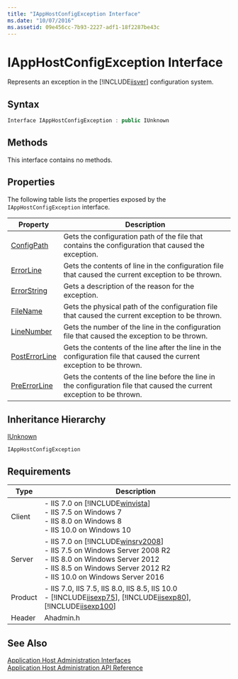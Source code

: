 ```yaml
---
title: "IAppHostConfigException Interface"
ms.date: "10/07/2016"
ms.assetid: 09e456cc-7b93-2227-adf1-18f2287be43c
---
```

# IAppHostConfigException Interface
Represents an exception in the [!INCLUDE[iisver](../../wmi-provider/includes/iisver-md.md)] configuration system.  
  
## Syntax  
  
```cpp  
Interface IAppHostConfigException : public IUnknown  
```  
  
## Methods  
 This interface contains no methods.  
  
## Properties  
 The following table lists the properties exposed by the `IAppHostConfigException` interface.  
  
|Property|Description|  
|--------------|-----------------|  
|[ConfigPath](../../web-development-reference/native-code-api-reference/iapphostconfigexception-configpath-property.md)|Gets the configuration path of the file that contains the configuration that caused the exception.|  
|[ErrorLine](../../web-development-reference/native-code-api-reference/iapphostconfigexception-errorline-property.md)|Gets the contents of line in the configuration file that caused the current exception to be thrown.|  
|[ErrorString](../../web-development-reference/native-code-api-reference/iapphostconfigexception-errorstring-property.md)|Gets a description of the reason for the exception.|  
|[FileName](../../web-development-reference/native-code-api-reference/iapphostconfigexception-filename-property.md)|Gets the physical path of the configuration file that caused the current exception to be thrown.|  
|[LineNumber](../../web-development-reference/native-code-api-reference/iapphostconfigexception-linenumber-property.md)|Gets the number of the line in the configuration file that caused the exception to be thrown.|  
|[PostErrorLine](../../web-development-reference/native-code-api-reference/iapphostconfigexception-posterrorline-property.md)|Gets the contents of the line after the line in the configuration file that caused the current exception to be thrown.|  
|[PreErrorLine](../../web-development-reference/native-code-api-reference/iapphostconfigexception-preerrorline-property.md)|Gets the contents of the line before the line in the configuration file that caused the current exception to be thrown.|  
  
## Inheritance Hierarchy  
 [IUnknown](https://go.microsoft.com/fwlink/?LinkId=55951)  
  
 `IAppHostConfigException`  
  
## Requirements  
  
|Type|Description|  
|----------|-----------------|  
|Client|-   IIS 7.0 on [!INCLUDE[winvista](../../wmi-provider/includes/winvista-md.md)]<br />-   IIS 7.5 on Windows 7<br />-   IIS 8.0 on Windows 8<br />-   IIS 10.0 on Windows 10|  
|Server|-   IIS 7.0 on [!INCLUDE[winsrv2008](../../wmi-provider/includes/winsrv2008-md.md)]<br />-   IIS 7.5 on Windows Server 2008 R2<br />-   IIS 8.0 on Windows Server 2012<br />-   IIS 8.5 on Windows Server 2012 R2<br />-   IIS 10.0 on Windows Server 2016|  
|Product|-   IIS 7.0, IIS 7.5, IIS 8.0, IIS 8.5, IIS 10.0<br />-   [!INCLUDE[iisexp75](../../web-development-reference/native-code-api-reference/includes/iisexp75-md.md)], [!INCLUDE[iisexp80](../../web-development-reference/native-code-api-reference/includes/iisexp80-md.md)], [!INCLUDE[iisexp100](../../web-development-reference/native-code-api-reference/includes/iisexp100-md.md)]|  
|Header|Ahadmin.h|  
  
## See Also  
 [Application Host Administration Interfaces](../../web-development-reference/native-code-api-reference/application-host-administration-interfaces.md)   
 [Application Host Administration API Reference](../../web-development-reference/native-code-api-reference/application-host-administration-api-reference.md)